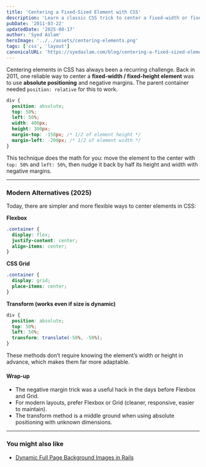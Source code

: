 ```yaml
---
title: 'Centering a Fixed-Sized Element with CSS'
description: 'Learn a classic CSS trick to center a fixed-width or fixed-height element using absolute positioning and negative margins.'
pubDate: '2011-03-22'
updatedDate: '2025-08-17'
author: 'Syed Aslam'
heroImage: '../../assets/centering-elements.png'
tags: ['css', 'layout']
canonicalURL: 'https://syedaslam.com/blog/centering-a-fixed-sized-element-with-css/'
---
```


Centering elements in CSS has always been a recurring challenge. Back in 2011, one reliable way to center a **fixed-width / fixed-height element** was to use **absolute positioning** and negative margins. The parent container needed `position: relative` for this to work.

```css
div {
  position: absolute;
  top: 50%;
  left: 50%;
  width: 400px;
  height: 300px;
  margin-top: -150px; /* 1/2 of element height */
  margin-left: -200px; /* 1/2 of element width */
}
```

This technique does the math for you: move the element to the center with `top: 50%` and `left: 50%`, then nudge it back by half its height and width with negative margins.

---

### Modern Alternatives (2025)

Today, there are simpler and more flexible ways to center elements in CSS:

**Flexbox**

```css
.container {
  display: flex;
  justify-content: center;
  align-items: center;
}
```

**CSS Grid**

```css
.container {
  display: grid;
  place-items: center;
}
```

**Transform (works even if size is dynamic)**

```css
div {
  position: absolute;
  top: 50%;
  left: 50%;
  transform: translate(-50%, -50%);
}
```

These methods don’t require knowing the element’s width or height in advance, which makes them far more adaptable.

#### Wrap-up

- The negative margin trick was a useful hack in the days before Flexbox and Grid.
- For modern layouts, prefer Flexbox or Grid (cleaner, responsive, easier to maintain).
- The transform method is a middle ground when using absolute positioning with unknown dimensions.

---

### You might also like

- [Dynamic Full Page Background Images in Rails](/blog/dynamic-full-page-background-images-in-rails)
